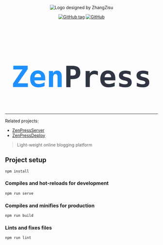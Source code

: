 <div align="center">

![Logo designed by ZhangZisu](https://i.loli.net/2018/08/04/5b65bebb829a3.png)

[![GitHub tag](https://img.shields.io/github/tag/ZhangZisu/ZenPress.svg?style=flat-square)](https://github.com/ZhangZisu/ZenPress)
[![GitHub](https://img.shields.io/github/license/ZhangZisu/ZenPress.svg?style=flat-square)](https://github.com/ZhangZisu/ZenPress)
<h1 style="color: #2f3542; font-size: 96px; font-family: inconsolata, consolas, monospace"><span style="color: #1e90ff">Zen</span>Press</h1>
</div>

---
Related projects:
 - [ZenPressServer](https://github.com/ZhangZisu/ZenPressServer)
 - [ZenPressDeploy](https://github.com/ZhangZisu/ZenPressDepoly)

> Light-weight online blogging platform

## Project setup
```
npm install
```

### Compiles and hot-reloads for development
```
npm run serve
```

### Compiles and minifies for production
```
npm run build
```

### Lints and fixes files
```
npm run lint
```
